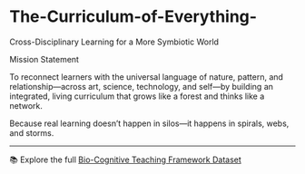 # The-Curriculum-of-Everything-

Cross-Disciplinary Learning for a More Symbiotic World

Mission Statement

To reconnect learners with the universal language of nature, pattern, and relationship—across art, science, technology, and self—by building an integrated, living curriculum that grows like a forest and thinks like a network.


Because real learning doesn’t happen in silos—it happens in spirals, webs, and storms.


---

📚 Explore the full [Bio-Cognitive Teaching Framework Dataset](./docs/BioCognitive_Teacher_Database.md)
